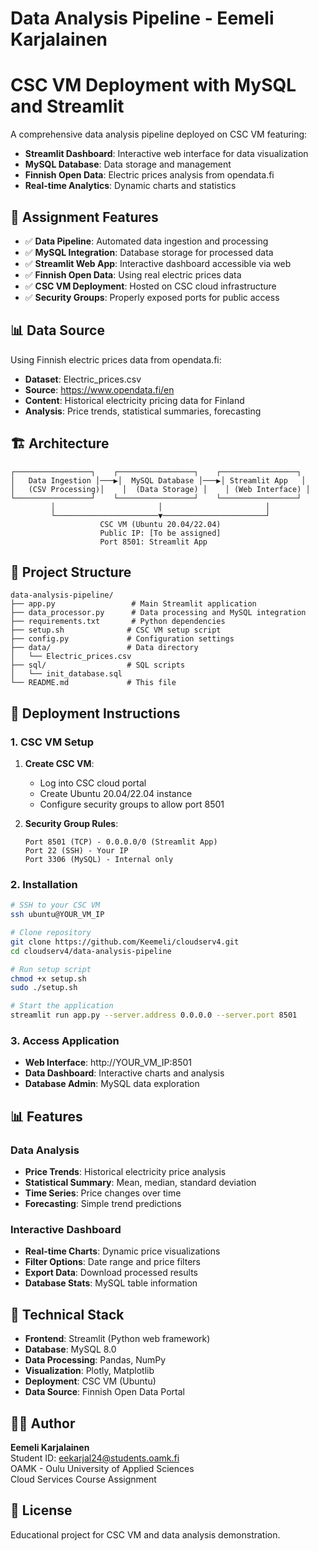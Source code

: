 # Data Analysis Pipeline - Eemeli Karjalainen
# CSC VM Deployment with MySQL and Streamlit

A comprehensive data analysis pipeline deployed on CSC VM featuring:
- **Streamlit Dashboard**: Interactive web interface for data visualization
- **MySQL Database**: Data storage and management
- **Finnish Open Data**: Electric prices analysis from opendata.fi
- **Real-time Analytics**: Dynamic charts and statistics

## 🎯 Assignment Features

- ✅ **Data Pipeline**: Automated data ingestion and processing
- ✅ **MySQL Integration**: Database storage for processed data
- ✅ **Streamlit Web App**: Interactive dashboard accessible via web
- ✅ **Finnish Open Data**: Using real electric prices data
- ✅ **CSC VM Deployment**: Hosted on CSC cloud infrastructure
- ✅ **Security Groups**: Properly exposed ports for public access

## 📊 Data Source

Using Finnish electric prices data from opendata.fi:
- **Dataset**: Electric_prices.csv
- **Source**: https://www.opendata.fi/en
- **Content**: Historical electricity pricing data for Finland
- **Analysis**: Price trends, statistical summaries, forecasting

## 🏗️ Architecture

```
┌─────────────────┐    ┌─────────────────┐    ┌─────────────────┐
│   Data Ingestion │───▶│  MySQL Database │───▶│ Streamlit App   │
│   (CSV Processing)│    │  (Data Storage) │    │ (Web Interface) │
└─────────────────┘    └─────────────────┘    └─────────────────┘
         │                       │                       │
         └───────────────────────▼───────────────────────┘
                    CSC VM (Ubuntu 20.04/22.04)
                    Public IP: [To be assigned]
                    Port 8501: Streamlit App
```

## 📁 Project Structure

```
data-analysis-pipeline/
├── app.py                 # Main Streamlit application
├── data_processor.py      # Data processing and MySQL integration
├── requirements.txt       # Python dependencies
├── setup.sh              # CSC VM setup script
├── config.py             # Configuration settings
├── data/                 # Data directory
│   └── Electric_prices.csv
├── sql/                  # SQL scripts
│   └── init_database.sql
└── README.md             # This file
```

## 🚀 Deployment Instructions

### 1. CSC VM Setup

1. **Create CSC VM**:
   - Log into CSC cloud portal
   - Create Ubuntu 20.04/22.04 instance
   - Configure security groups to allow port 8501

2. **Security Group Rules**:
   ```
   Port 8501 (TCP) - 0.0.0.0/0 (Streamlit App)
   Port 22 (SSH) - Your IP
   Port 3306 (MySQL) - Internal only
   ```

### 2. Installation

```bash
# SSH to your CSC VM
ssh ubuntu@YOUR_VM_IP

# Clone repository
git clone https://github.com/Keemeli/cloudserv4.git
cd cloudserv4/data-analysis-pipeline

# Run setup script
chmod +x setup.sh
sudo ./setup.sh

# Start the application
streamlit run app.py --server.address 0.0.0.0 --server.port 8501
```

### 3. Access Application

- **Web Interface**: http://YOUR_VM_IP:8501
- **Data Dashboard**: Interactive charts and analysis
- **Database Admin**: MySQL data exploration

## 📊 Features

### Data Analysis
- **Price Trends**: Historical electricity price analysis
- **Statistical Summary**: Mean, median, standard deviation
- **Time Series**: Price changes over time
- **Forecasting**: Simple trend predictions

### Interactive Dashboard
- **Real-time Charts**: Dynamic price visualizations
- **Filter Options**: Date range and price filters  
- **Export Data**: Download processed results
- **Database Stats**: MySQL table information

## 🔧 Technical Stack

- **Frontend**: Streamlit (Python web framework)
- **Database**: MySQL 8.0
- **Data Processing**: Pandas, NumPy
- **Visualization**: Plotly, Matplotlib
- **Deployment**: CSC VM (Ubuntu)
- **Data Source**: Finnish Open Data Portal

## 👨‍💻 Author

**Eemeli Karjalainen**  
Student ID: eekarjal24@students.oamk.fi  
OAMK - Oulu University of Applied Sciences  
Cloud Services Course Assignment

## 📄 License

Educational project for CSC VM and data analysis demonstration.
